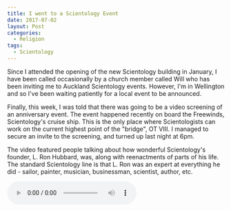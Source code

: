 ```yaml
---
title: I went to a Scientology Event
date: 2017-07-02
layout: Post
categories:
  - Religion
tags:
  - Scientology
---
```


Since I attended the opening of the new Scientology building in January, I have been called occasionally by a church member called Will who has been inviting me to Auckland Scientology events. However, I'm in Wellington and so I've been waiting patiently for a local event to be announced.

<!-- more -->

Finally, this week, I was told that there was going to be a video screening of an anniversary event. The event happened recently on board the Freewinds, Scientology's cruise ship. This is the only place where Scientologists can work on the current highest point of the "bridge", OT VIII. I managed to secure an invite to the screening, and turned up last night at 6pm.

The video featured people talking about how wonderful Scientology's founder, L. Ron Hubbard, was, along with reenactments of parts of his life. The standard Scientology line is that L. Ron was an expert at everything he did - sailor, painter, musician, businessman, scientist, author, etc.

<audio controls src="/media/audio/skepticism/Scientology.mp3" />

This church view of Hubbard appears to be in stark contrast to the facts, and it's a good exercise to contrast the biography on the lronhubbard.org website with the Wikipedia page for Hubbard:

> "in March 1942, he assumes command of a convoy escort vessel in the Atlantic, then a subchaser in the Pacific" vs "briefly commanding two ships, the USS YP-422 and USS PC-815. He was removed both times when his superiors found him incapable of command."

> "while recovering at Oak Knoll Naval Hospital from injuries sustained in combat" vs "The last few months of his active service were spent in a hospital, being treated for a duodenal ulcer"

The video focused on Hubbard's jaunts around Europe on a boat. Hubbard's "research" discovered that we have lived many lives, going back trillions of years - and that auditing can access these past lives. In an attempt to prove this hypothesis, L. Ron Hubbard decided to take a ship around the Mediterranean and dig up secrets that could only be known by someone who had lived a past life in the area.

Funnily, the video story neglected to mention what is nicely described on Wikipedia:

> "His expedition came to an end when Britain, Greece, Spain, Portugal, and Venezuela all closed their ports to his fleet."

Scientology, despite its denials, seems to run as a cult of personality, with many fantastical claims being made about L. Ron Hubbard. Truths appear to be stretched to breaking point

After the video screening, we talked a little about Scientology and were then given a demonstration of an eMeter. An E-meter consists of a device with dials and a needle, and two "cans" attached to the device via cables that you hold in your hand. It's basically a skin galvanometer. When you hold the cans, you complete an electrical circuit and the needle shows how well electricity from the device is able to pass through your body. In Scientology, these devices are used to measure the energy of a person's thoughts, and are a part of a process called auditing, where people "clear" detrimental thoughts by recounting them until the needle stops moving.

The demonstration of the E-meter was given on a young woman, Louise, who held the cans in her hands and was then pinched on the arm. The pinch caused the needle to move sharply to the right. Then Louise was asked to remember the pinch, at which point the needle moved to the right again. I can imagine how this would be a convincing proof to someone that the machine is, indeed, reading the "charge" of your thoughts.

However, there's a much more mundane explanation that the secretary of the NZ Skeptics found out when we played with the machines in January. He noticed that the tighter you hold the cans, the better the electrical connection and the easier electricity can flow. This makes the needle move. When someone is pinched, they are likely to squeeze the cans in anticipation, causing the needle to move. Similarly, when asked to recount the pain I can imagine a person unconsciously squeezing the cans again.

To test this, I picked up the cans myself and spent a few minutes ever so slightly changing the amount of pressure I was exerting on the cans by my grip. Sure enough, it became easy for me to control the needle and make it move to the left, move to the right or stay still at any point along the dial.

The people hosting the event were very friendly and kind, feeding us with pizza and giving us free pamphlets such as [The Way to Happiness](https://en.wikipedia.org/wiki/The_Way_to_Happiness):

[http://www.thewaytohappiness.org/](http://www.thewaytohappiness.org/)

The full audio of my evening is here:

<audio controls src="/media/audio/skepticism/MaidenVoyage.m4a" />
